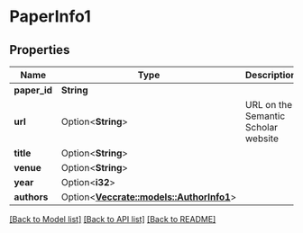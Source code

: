 # PaperInfo1

## Properties

Name | Type | Description | Notes
------------ | ------------- | ------------- | -------------
**paper_id** | **String** |  | 
**url** | Option<**String**> | URL on the Semantic Scholar website | [optional]
**title** | Option<**String**> |  | [optional]
**venue** | Option<**String**> |  | [optional]
**year** | Option<**i32**> |  | [optional]
**authors** | Option<[**Vec<crate::models::AuthorInfo1>**](Author_Info_1.md)> |  | [optional]

[[Back to Model list]](../README.md#documentation-for-models) [[Back to API list]](../README.md#documentation-for-api-endpoints) [[Back to README]](../README.md)


